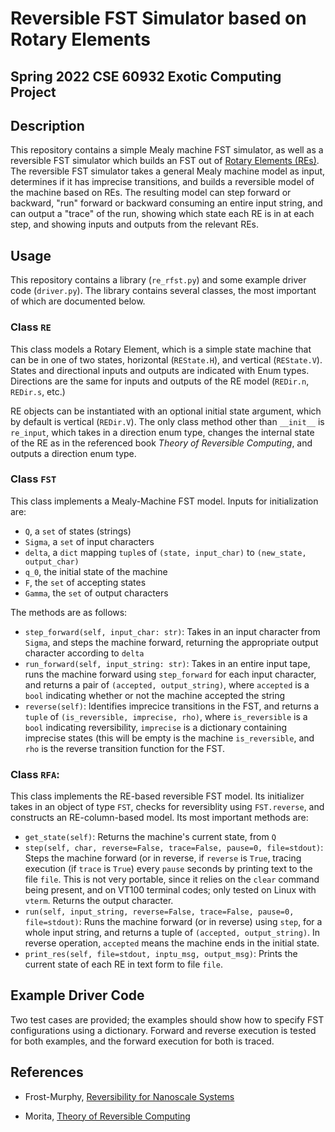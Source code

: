 # Reversible FST Simulator based on Rotary Elements
## Spring 2022 CSE 60932 Exotic Computing Project

## Description

This repository contains a simple Mealy machine FST simulator, as well
as a reversible FST simulator which builds an FST out of [Rotary
Elements
(REs)](https://link.springer.com/chapter/10.1007/978-4-431-56606-9_2).
The reversible FST simulator takes a general Mealy machine model as
input, determines if it has imprecise transitions, and builds a
reversible model of the machine based on REs.  The resulting model can
step forward or backward, "run" forward or backward consuming an
entire input string, and can output a "trace" of the run, showing
which state each RE is in at each step, and showing inputs and outputs
from the relevant REs.

## Usage

This repository contains a library (`re_rfst.py`) and some example
driver code (`driver.py`).  The library contains several classes, the
most important of which are documented below.

### Class `RE`

This class models a Rotary Element, which is a simple state machine
that can be in one of two states, horizontal (`REState.H`), and
vertical (`REState.V`).  States and directional inputs and outputs are
indicated with Enum types.  Directions are the same for inputs and
outputs of the RE model (`REDir.n`, `REDir.s`, etc.)

RE objects can be instantiated with an optional initial state
argument, which by default is vertical (`REDir.V`).  The only class
method other than `__init__` is `re_input`, which takes in a direction
enum type, changes the internal state of the RE as in the referenced
book *Theory of Reversible Computing*, and outputs a direction enum
type.

### Class `FST`

This class implements a Mealy-Machine FST model.  Inputs for
initialization are:

- `Q`, a `set` of states (strings)
- `Sigma`, a `set` of input characters
- `delta`, a `dict` mapping `tuple`s of `(state, input_char)` to
  `(new_state, output_char)`
- `q_0`, the initial state of the machine
- `F`, the `set` of accepting states
- `Gamma`, the `set` of output characters

The methods are as follows:

- `step_forward(self, input_char: str)`: Takes in an input character from
  `Sigma`, and steps the machine forward, returning the appropriate
  output character according to `delta`
- `run_forward(self, input_string: str)`: Takes in an entire input
  tape, runs the machine forward using `step_forward` for each input
  character, and returns a pair of `(accepted, output_string)`, where
  `accepted` is a `bool` indicating whether or not the machine
  accepted the string
- `reverse(self)`: Identifies imprecice transitions in the FST, and
  returns a `tuple` of `(is_reversible, imprecise, rho)`, where
  `is_reversible` is a `bool` indicating reversibility, `imprecise` is
  a dictionary containing imprecise states (this will be empty is the
  machine `is_reversible`, and `rho` is the reverse transition
  function for the FST.

### Class `RFA`:

This class implements the RE-based reversible FST model.  Its
initializer takes in an object of type `FST`, checks for reversiblity
using `FST.reverse`, and constructs an RE-column-based model.  Its
most important methods are:

- `get_state(self)`: Returns the machine's current state, from `Q`
- `step(self, char, reverse=False, trace=False, pause=0,
  file=stdout)`: Steps the machine forward (or in reverse, if
  `reverse` is `True`, tracing execution (if `trace` is `True`) every
  `pause` seconds by printing text to the file `file`.  This is not
  very portable, since it relies on the `clear` command being present,
  and on VT100 terminal codes; only tested on Linux with `vterm`.
  Returns the output character.
- `run(self, input_string, reverse=False, trace=False, pause=0,
  file=stdout)`: Runs the machine forward (or in reverse) using
  `step`, for a whole input string, and returns a tuple of `(accepted,
  output_string)`.  In reverse operation, `accepted` means the machine
  ends in the initial state.
- `print_res(self, file=stdout, inptu_msg, output_msg)`: Prints the
  current state of each RE in text form to file `file`.

## Example Driver Code

Two test cases are provided; the examples should show how to specify
FST configurations using a dictionary.  Forward and reverse execution
is tested for both examples, and the forward execution for both is
traced.

## References

- Frost-Murphy, [Reversibility for Nanoscale
Systems](https://onesearch.library.nd.edu/permalink/f/1phik6l/ndu_aleph002640081)

- Morita, [Theory of Reversible Computing](https://doi.org/10.1007/978-4-431-56606-9)
